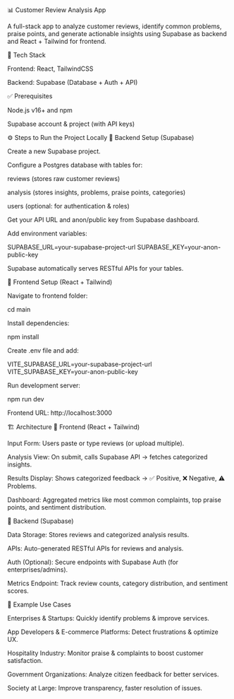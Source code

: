 📊 Customer Review Analysis App

A full-stack app to analyze customer reviews, identify common problems, praise points, and generate actionable insights using Supabase as backend and React + Tailwind for frontend.

🚀 Tech Stack

Frontend: React, TailwindCSS

Backend: Supabase (Database + Auth + API)

✅ Prerequisites

Node.js v16+ and npm

Supabase account & project (with API keys)

⚙️ Steps to Run the Project Locally
🔹 Backend Setup (Supabase)

Create a new Supabase
 project.

Configure a Postgres database with tables for:

reviews (stores raw customer reviews)

analysis (stores insights, problems, praise points, categories)

users (optional: for authentication & roles)

Get your API URL and anon/public key from Supabase dashboard.

Add environment variables:

SUPABASE_URL=your-supabase-project-url
SUPABASE_KEY=your-anon-public-key


Supabase automatically serves RESTful APIs for your tables.

🔹 Frontend Setup (React + Tailwind)

Navigate to frontend folder:

cd main


Install dependencies:

npm install


Create .env file and add:

VITE_SUPABASE_URL=your-supabase-project-url
VITE_SUPABASE_KEY=your-anon-public-key


Run development server:

npm run dev


Frontend URL: http://localhost:3000

🏗️ Architecture
🔹 Frontend (React + Tailwind)

Input Form: Users paste or type reviews (or upload multiple).

Analysis View: On submit, calls Supabase API → fetches categorized insights.

Results Display: Shows categorized feedback → ✅ Positive, ❌ Negative, ⚠️ Problems.

Dashboard: Aggregated metrics like most common complaints, top praise points, and sentiment distribution.

🔹 Backend (Supabase)

Data Storage: Stores reviews and categorized analysis results.

APIs: Auto-generated RESTful APIs for reviews and analysis.

Auth (Optional): Secure endpoints with Supabase Auth (for enterprises/admins).

Metrics Endpoint: Track review counts, category distribution, and sentiment scores.

📌 Example Use Cases

Enterprises & Startups: Quickly identify problems & improve services.

App Developers & E-commerce Platforms: Detect frustrations & optimize UX.

Hospitality Industry: Monitor praise & complaints to boost customer satisfaction.

Government Organizations: Analyze citizen feedback for better services.

Society at Large: Improve transparency, faster resolution of issues.